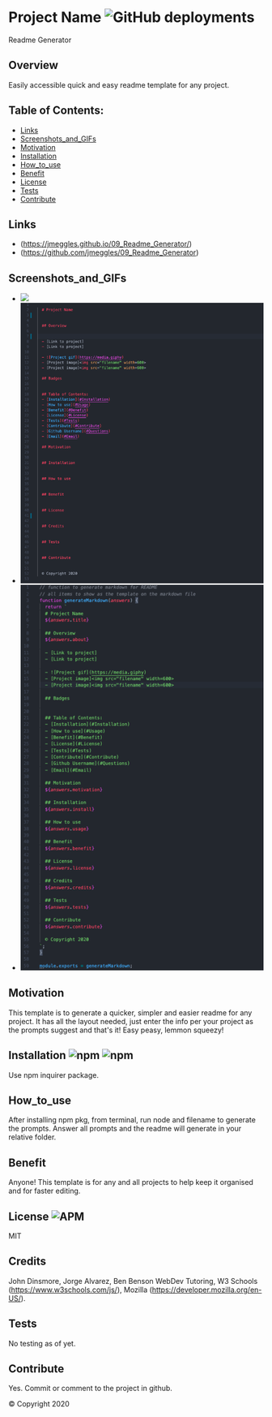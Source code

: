
  # Project Name ![GitHub deployments](https://img.shields.io/github/deployments/badges/shields/shields-staging?color=lightgrey)
  Readme Generator

  ## Overview 
  Easily accessible quick and easy readme template for any project.

  ## Table of Contents:
  - [Links](#Links)
  - [Screenshots_and_GIFs](#Screenshots_and_GIFs)
  - [Motivation](#Motivation)
  - [Installation](#Installation)
  - [How_to_use](#How_to_use)
  - [Benefit](#Benefit)
  - [License](#License)
  - [Tests](#Tests)
  - [Contribute](#Contribute)

 ## Links
  - (https://jmeggles.github.io/09_Readme_Generator/)
  - (https://github.com/jmeggles/09_Readme_Generator)

 ## Screenshots_and_GIFs 
  - ![](https://media.giphy.com/media/WTiciagOjoqx5D3tsM/giphy.gif)
  - ![images](./assets/images/screenshot1.png)  
  - ![images](./assets/images/screenshot2.png)
  
  ## Motivation
  This template is to generate a quicker, simpler and easier readme for any project.  It has all the layout needed, just enter the info per your project as the prompts suggest and that's it!  Easy peasy, lemmon squeezy!

  ## Installation ![npm](https://img.shields.io/npm/v/npm?color=pink&style=plastic) ![npm](https://img.shields.io/npm/v/inquirer?color=pink&label=inquirer&style=plastic)
  Use npm inquirer package.

  ## How_to_use
  After installing npm pkg, from terminal, run node and filename to generate the prompts. Answer all prompts and the readme will generate in your relative folder.

  ## Benefit
  Anyone!  This template is for any and all projects to help keep it organised and for faster editing. 

  ## License ![APM](https://img.shields.io/apm/l/npm?color=pink&style=plastic)
  MIT

  ## Credits
  John Dinsmore, Jorge Alvarez, Ben Benson WebDev Tutoring, W3 Schools (https://www.w3schools.com/js/), Mozilla (https://developer.mozilla.org/en-US/).

  ## Tests
  No testing as of yet.

  ## Contribute
  Yes. Commit or comment to the project in github.

  © Copyright 2020
